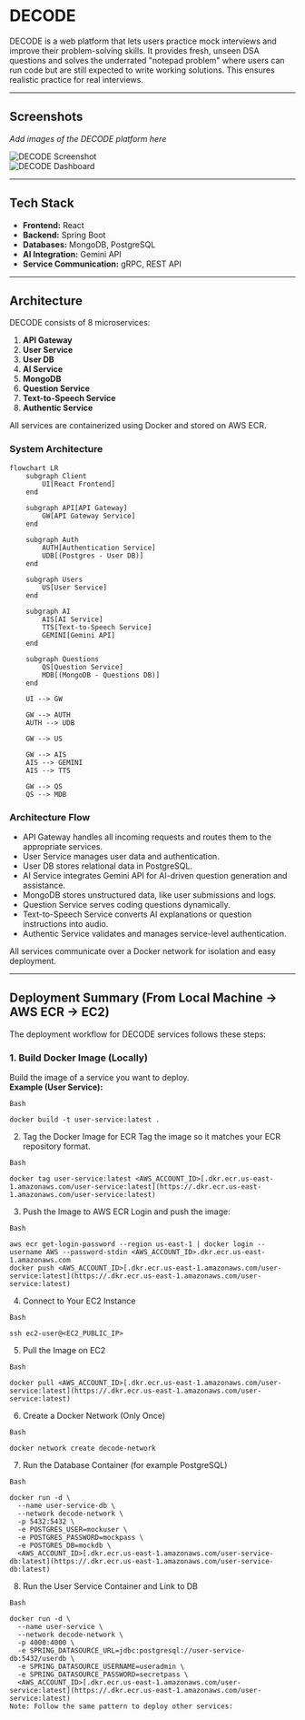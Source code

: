 # DECODE

DECODE is a web platform that lets users practice mock interviews and improve their problem-solving skills. It provides fresh, unseen DSA questions and solves the underrated "notepad problem" where users can run code but are still expected to write working solutions. This ensures realistic practice for real interviews.

---

## Screenshots

*Add images of the DECODE platform here*  

![DECODE Screenshot](link_to_image)  
![DECODE Dashboard](link_to_image)

---

## Tech Stack

- **Frontend:** React  
- **Backend:** Spring Boot  
- **Databases:** MongoDB, PostgreSQL  
- **AI Integration:** Gemini API
- **Service Communication:** gRPC, REST API  

---

## Architecture

DECODE consists of 8 microservices:

1. **API Gateway**  
2. **User Service**  
3. **User DB**  
4. **AI Service**  
5. **MongoDB**  
6. **Question Service**  
7. **Text-to-Speech Service**  
8. **Authentic Service**  

All services are containerized using Docker and stored on AWS ECR.

### System Architecture

```mermaid
flowchart LR
    subgraph Client
        UI[React Frontend]
    end

    subgraph API[API Gateway]
        GW[API Gateway Service]
    end

    subgraph Auth
        AUTH[Authentication Service]
        UDB[(Postgres - User DB)]
    end

    subgraph Users
        US[User Service]
    end

    subgraph AI
        AIS[AI Service]
        TTS[Text-to-Speech Service]
        GEMINI[Gemini API]
    end

    subgraph Questions
        QS[Question Service]
        MDB[(MongoDB - Questions DB)]
    end

    UI --> GW

    GW --> AUTH
    AUTH --> UDB

    GW --> US

    GW --> AIS
    AIS --> GEMINI
    AIS --> TTS

    GW --> QS
    QS --> MDB
```

### Architecture Flow

- API Gateway handles all incoming requests and routes them to the appropriate services.
- User Service manages user data and authentication.
- User DB stores relational data in PostgreSQL.
- AI Service integrates Gemini API for AI-driven question generation and assistance.
- MongoDB stores unstructured data, like user submissions and logs.
- Question Service serves coding questions dynamically.
- Text-to-Speech Service converts AI explanations or question instructions into audio.
- Authentic Service validates and manages service-level authentication.

All services communicate over a Docker network for isolation and easy deployment.

---

## Deployment Summary (From Local Machine → AWS ECR → EC2)

The deployment workflow for DECODE services follows these steps:

### 1. Build Docker Image (Locally)
Build the image of a service you want to deploy.  
**Example (User Service):**
```
Bash

docker build -t user-service:latest .
```
2. Tag the Docker Image for ECR
Tag the image so it matches your ECR repository format.
```
Bash

docker tag user-service:latest <AWS_ACCOUNT_ID>[.dkr.ecr.us-east-1.amazonaws.com/user-service:latest](https://.dkr.ecr.us-east-1.amazonaws.com/user-service:latest)
```
3. Push the Image to AWS ECR
Login and push the image:
```
Bash

aws ecr get-login-password --region us-east-1 | docker login --username AWS --password-stdin <AWS_ACCOUNT_ID>.dkr.ecr.us-east-1.amazonaws.com
docker push <AWS_ACCOUNT_ID>[.dkr.ecr.us-east-1.amazonaws.com/user-service:latest](https://.dkr.ecr.us-east-1.amazonaws.com/user-service:latest)
```
4. Connect to Your EC2 Instance
```
Bash

ssh ec2-user@<EC2_PUBLIC_IP>
```
5. Pull the Image on EC2
```
Bash

docker pull <AWS_ACCOUNT_ID>[.dkr.ecr.us-east-1.amazonaws.com/user-service:latest](https://.dkr.ecr.us-east-1.amazonaws.com/user-service:latest)
```
6. Create a Docker Network (Only Once)
```
Bash

docker network create decode-network
```
7. Run the Database Container (for example PostgreSQL)
```
Bash

docker run -d \
  --name user-service-db \
  --network decode-network \
  -p 5432:5432 \
  -e POSTGRES_USER=mockuser \
  -e POSTGRES_PASSWORD=mockpass \
  -e POSTGRES_DB=mockdb \
  <AWS_ACCOUNT_ID>[.dkr.ecr.us-east-1.amazonaws.com/user-service-db:latest](https://.dkr.ecr.us-east-1.amazonaws.com/user-service-db:latest)
```
8. Run the User Service Container and Link to DB
```
Bash

docker run -d \
  --name user-service \
  --network decode-network \
  -p 4000:4000 \
  -e SPRING_DATASOURCE_URL=jdbc:postgresql://user-service-db:5432/userdb \
  -e SPRING_DATASOURCE_USERNAME=useradmin \
  -e SPRING_DATASOURCE_PASSWORD=secretpass \
  <AWS_ACCOUNT_ID>[.dkr.ecr.us-east-1.amazonaws.com/user-service:latest](https://.dkr.ecr.us-east-1.amazonaws.com/user-service:latest)
Note: Follow the same pattern to deploy other services:
```

